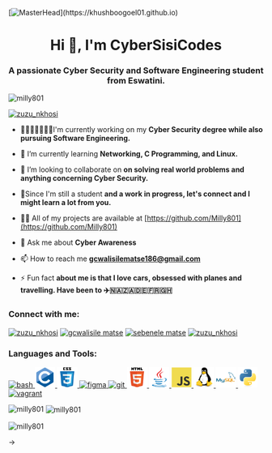 [![MasterHead](https://media-exp1.licdn.com/dms/imag...)](https://khushboogoel01.github.io)

<h1 align="center">Hi 👋, I'm CyberSisiCodes</h1>
<h3 align="center">A passionate Cyber Security and Software Engineering student from Eswatini.</h3>

<p align="left"> <img src="https://komarev.com/ghpvc/?username=milly801&label=Profile%20views&color=0e75b6&style=flat" alt="milly801" /> </p>

<p align="left"> <a href="https://twitter.com/zuzu_nkhosi" target="blank"><img src="https://img.shields.io/twitter/follow/zuzu_nkhosi?logo=twitter&style=for-the-badge" alt="zuzu_nkhosi" /></a> </p>

- 🔭👩🏾‍💻👩🏾‍🎓I'm currently working on my **Cyber Security degree while also pursuing Software Engineering.**

- 🌱 I’m currently learning **Networking, C Programming, and Linux.**

- 👯 I’m looking to collaborate on **on solving real world problems and anything concerning Cyber Security.**

- 🤝Since I'm still a student **and a work in progress, let's connect and I might learn a lot from you.**

- 👨‍💻 All of my projects are available at [https://github.com/Milly801](https://github.com/Milly801)

- 💬 Ask me about **Cyber Awareness**

- 📫 How to reach me **gcwalisilematse186@gmail.com**

- ⚡ Fun fact **about me is that I love cars, obsessed with planes and travelling. Have been to ✈️🇳🇦🇿🇦🇩🇪🇫🇷🇬🇭**

<h3 align="left">Connect with me:</h3>
<p align="left">
<a href="https://twitter.com/zuzu_nkhosi" target="blank"><img align="center" src="https://raw.githubusercontent.com/rahuldkjain/github-profile-readme-generator/master/src/images/icons/Social/twitter.svg" alt="zuzu_nkhosi" height="30" width="40" /></a>
<a href="https://linkedin.com/in/gcwalisile matse" target="blank"><img align="center" src="https://raw.githubusercontent.com/rahuldkjain/github-profile-readme-generator/master/src/images/icons/Social/linked-in-alt.svg" alt="gcwalisile matse" height="30" width="40" /></a>
<a href="https://fb.com/sebenele matse" target="blank"><img align="center" src="https://raw.githubusercontent.com/rahuldkjain/github-profile-readme-generator/master/src/images/icons/Social/facebook.svg" alt="sebenele matse" height="30" width="40" /></a>
<a href="https://instagram.com/zuzu_nkhosi" target="blank"><img align="center" src="https://raw.githubusercontent.com/rahuldkjain/github-profile-readme-generator/master/src/images/icons/Social/instagram.svg" alt="zuzu_nkhosi" height="30" width="40" /></a>
</p>

<h3 align="left">Languages and Tools:</h3>
<p align="left"> <a href="https://www.gnu.org/software/bash/" target="_blank" rel="noreferrer"> <img src="https://www.vectorlogo.zone/logos/gnu_bash/gnu_bash-icon.svg" alt="bash" width="40" height="40"/> </a> <a href="https://www.cprogramming.com/" target="_blank" rel="noreferrer"> <img src="https://raw.githubusercontent.com/devicons/devicon/master/icons/c/c-original.svg" alt="c" width="40" height="40"/> </a> <a href="https://www.w3schools.com/css/" target="_blank" rel="noreferrer"> <img src="https://raw.githubusercontent.com/devicons/devicon/master/icons/css3/css3-original-wordmark.svg" alt="css3" width="40" height="40"/> </a> <a href="https://www.figma.com/" target="_blank" rel="noreferrer"> <img src="https://www.vectorlogo.zone/logos/figma/figma-icon.svg" alt="figma" width="40" height="40"/> </a> <a href="https://git-scm.com/" target="_blank" rel="noreferrer"> <img src="https://www.vectorlogo.zone/logos/git-scm/git-scm-icon.svg" alt="git" width="40" height="40"/> </a> <a href="https://www.w3.org/html/" target="_blank" rel="noreferrer"> <img src="https://raw.githubusercontent.com/devicons/devicon/master/icons/html5/html5-original-wordmark.svg" alt="html5" width="40" height="40"/> </a> <a href="https://www.java.com" target="_blank" rel="noreferrer"> <img src="https://raw.githubusercontent.com/devicons/devicon/master/icons/java/java-original.svg" alt="java" width="40" height="40"/> </a> <a href="https://developer.mozilla.org/en-US/docs/Web/JavaScript" target="_blank" rel="noreferrer"> <img src="https://raw.githubusercontent.com/devicons/devicon/master/icons/javascript/javascript-original.svg" alt="javascript" width="40" height="40"/> </a> <a href="https://www.linux.org/" target="_blank" rel="noreferrer"> <img src="https://raw.githubusercontent.com/devicons/devicon/master/icons/linux/linux-original.svg" alt="linux" width="40" height="40"/> </a> <a href="https://www.mysql.com/" target="_blank" rel="noreferrer"> <img src="https://raw.githubusercontent.com/devicons/devicon/master/icons/mysql/mysql-original-wordmark.svg" alt="mysql" width="40" height="40"/> </a> <a href="https://www.python.org" target="_blank" rel="noreferrer"> <img src="https://raw.githubusercontent.com/devicons/devicon/master/icons/python/python-original.svg" alt="python" width="40" height="40"/> </a> <a href="https://www.vagrantup.com/" target="_blank" rel="noreferrer"> <img src="https://www.vectorlogo.zone/logos/vagrantup/vagrantup-icon.svg" alt="vagrant" width="40" height="40"/> </a> </p>

<p><img align="left" src="https://github-readme-stats.vercel.app/api/top-langs?username=milly801&show_icons=true&locale=en&layout=compact" alt="milly801" /></p>

<p>&nbsp;<img align="center" src="https://github-readme-stats.vercel.app/api?username=milly801&show_icons=true&locale=en" alt="milly801" /></p>

<p><img align="center" src="https://github-readme-streak-stats.herokuapp.com/?user=milly801&" alt="milly801" /></p>
->
